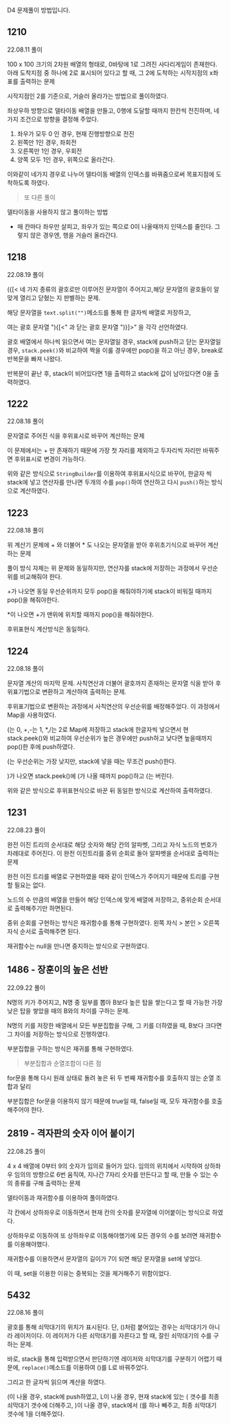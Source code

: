D4 문제풀이 방법입니다.

## 1210

22.08.11 풀이

100 x 100 크기의 2차원 배열의 형태로, 0바탕에 1로 그려진 사다리게임이 존재한다. 아래 도착지점 중 하나에 2로 표시되어 있다고 할 때, 그 2에 도착하는 시작지점의 x좌표를 출력하는 문제

시작지점인 2를 기준으로, 거슬러 올라가는 방법으로 풀이하였다.

좌상우하 방향으로 델타이동 배열을 만들고, 0행에 도달할 때까지 한칸씩 전진하며, 네가지 조건으로 방향을 결정해 주었다.

1. 좌우가 모두 0 인 경우, 현재 진행방향으로 전진
2. 왼쪽만 1인 경우, 좌회전
3. 오른쪽만 1인 경우, 우회전
4. 양쪽 모두 1인 경우, 위쪽으로 올라간다.

이와같이 네가지 경우로 나누어 델타이동 배열의 인덱스를 바꿔줌으로써 목표지점에 도착하도록 하였다.

> 또 다른 풀이

델타이동을 사용하지 않고 풀이하는 방법

- 매 칸마다 좌우만 살피고, 좌우가 있는 쪽으로 0이 나올때까지 인덱스를 줄인다. 그렇지 않은 경우엔, 행을 거슬러 올라간다.

## 1218

22.08.19 풀이

({[< 네 가지 종류의 괄호로만 이루어진 문자열이 주어지고,해당 문자열의 괄호들이 알맞게 열리고 닫혔는 지 판별하는 문제. 

해당 문자열을 `text.split("")`메소드를 통해 한 글자씩 배열로 저장하고,

여는 괄호 문자열 "){[<" 과 닫는 괄호 문자열 ")}]>" 을 각각 선언하였다.

괄호 배열에서 하나씩 읽으면서 여는 문자열일 경우, stack에 push하고 닫는 문자열일 경우, `stack.peek()`와 비교하여 짝을 이룰 경우에만 pop()을 하고 아닌 경우, break로 반복문을 빠져 나왔다.

반복문이 끝난 후, stack이 비어있다면 1을 출력하고 stack에 값이 남아있다면 0을 출력하였다.

## 1222

22.08.18 풀이

문자열로 주어진 식을 후위표시로 바꾸어 계산하는 문제

이 문제에서는 + 만 존재하기 때문에 가장 첫 자리를 제외하고 두자리씩 자리만 바꿔주면 후위표시로 변경이 가능하다.

위와 같은 방식으로 `StringBuilder`를 이용하여 후위표시식으로 바꾸어, 한글자 씩 stack에 넣고 연산자를 만나면 두개의 수를 `pop()`하여 연산하고 다시 `push()`하는 방식으로 계산하였다.

## 1223

22.08.18 풀이

위 계산기 문제에 + 와 더불어 * 도 나오는 문자열을 받아 후위초기식으로 바꾸어 계산하는 문제

풀이 방식 자체는 위 문제와 동일하지만, 연산자를 stack에 저장하는 과정에서 우선순위를 비교해줘야 한다.

+가 나오면 동일 우선순위까지 모두 pop()을 해줘야하기에 stack이 비워질 때까지 pop()을 해줘야한다.

*이 나오면 +가 맨위에 위치할 때까지 pop()을 해줘야한다.

후위표현식 계산방식은 동일하다.

## 1224

22.08.18 풀이

문자열 계산의 마지막 문제. 사칙연산과 더불어 괄호까지 존재하는 문자열 식을 받아 후위표기법으로 변환하고 계산하여 출력하는 문제.

후위표기법으로 변환하는 과정에서 사칙연산의 우선순위를 배정해주었다. 이 과정에서 Map을 사용하였다.

(는 0, +,-는 1, *,/는 2로 Map에 저장하고 stack에 한글자씩 넣으면서 현 stack.peek()와 비교하여 우선순위가 높은 경우에만 push하고 낮다면 높을때까지 pop()한 후에 push하였다.

(는 우선순위는 가장 낮지만, stack에 넣을 때는 무조건 push()한다.

)가 나오면 stack.peek()에 (가 나올 때까지 pop()하고 (는 버린다.

위와 같은 방식으로 후위표현식으로 바꾼 뒤 동일한 방식으로 계산하여 출력하였다.

## 1231

22.08.23 풀이

완전 이진 트리의 순서대로 해당 숫자와 해당 칸의 알파벳, 그리고 자식 노드의 번호가 차례대로 주어진다. 이 완전 이진트리를 중위 순회로 돌아 알파벳을 순서대로 출력하는 문제

완전 이진 트리를 배열로 구현하였을 때와 같이 인덱스가 주어지기 때문에 트리를 구현할 필요는 없다.

노드의 수 만큼의 배열을 만들어 해당 인덱스에 맞게 배열에 저장하고, 중위순회 순서대로 출력해주기만 하면된다.

중위 순회를 구현하는 방식은 재귀함수를 통해 구현하였다. 왼쪽 자식 > 본인 > 오른쪽 자식 순서로 출력해주면 된다.

재귀함수는 null을 만나면 중지하는 방식으로 구현하였다.

## 1486 - 장훈이의 높은 선반

22.09.22 풀이

N명의 키가 주어지고, N명 중 일부를 뽑아 B보다 높은 탑을 쌓는다고 할 때 가능한 가장 낮은 탑을 쌓았을 때의 B와의 차이를 구하는 문제.

N명의 키를 저장한 배열에서 모든 부분집합을 구해, 그 키를 더하였을 때, B보다 크다면 그 차이를 저장하는 방식으로 진행하였다.

부분집합을 구하는 방식은 재귀를 통해 구현하였다.

> 부분집합과 순열조합이 다른 점

for문을 통해 다시 원래 상태로 돌려 놓은 뒤 두 번째 재귀함수를 호출하지 않는 순열 조합과 달리

부분집합은 for문을 이용하지 않기 때문에 true일 때, false일 때, 모두 재귀함수를 호출해주어야 한다.

## 2819 - 격자판의 숫자 이어 붙이기

22.08.25 풀이

4 x 4 배열에 0부터 9의 숫자가 임의로 들어가 있다. 임의의 위치에서 시작하여 상하좌우 임의의 방향으로 6번 움직여, 지나간 7자리 숫자를 만든다고 할 때, 만들 수 있는 수의 종류를 구해 출력하는 문제

델타이동과 재귀함수를 이용하여 풀이하였다.

각 칸에서 상하좌우로 이동하면서 현재 칸의 숫자를 문자열에 이어붙이는 방식으로 하였다. 

상하좌우로 이동하여 또 상하좌우로 이동해야했기에 모든 경우의 수를 보려면 재귀함수를 이용해야했다. 

재귀함수를 이용하면서 문자열의 길이가 7이 되면 해당 문자열을 set에 넣었다.

이 때, set을 이용한 이유는 중복되는 것을 제거해주기 위함이었다.

## 5432

22.08.16 풀이

괄호를 통해 쇠막대기의 위치가 표시된다. 단, ()처럼 붙어있는 경우는 쇠막대기가 아니라 레이저이다. 이 레이저가 다른 쇠막대기를 자른다고 할 때, 잘린 쇠막대기의 수를 구하는 문제.

바로, stack을 통해 입력받으면서 판단하기엔 레이저와 쇠막대기를 구분하기 어렵기 때문에, `replace()`메소드를 이용하여 ()를 L로 바꿔주었다.

그리고 한 글자씩 읽으며 계산을 하였다.

(이 나올 경우, stack에 push하였고, L이 나올 경우, 현재 stack에 있는 ( 갯수를 최종 쇠막대기 갯수에 더해주고, )이 나올 경우, stack에서 (를 하나 빼주고, 최종 쇠막대기 갯수에 1을 더해주었다.